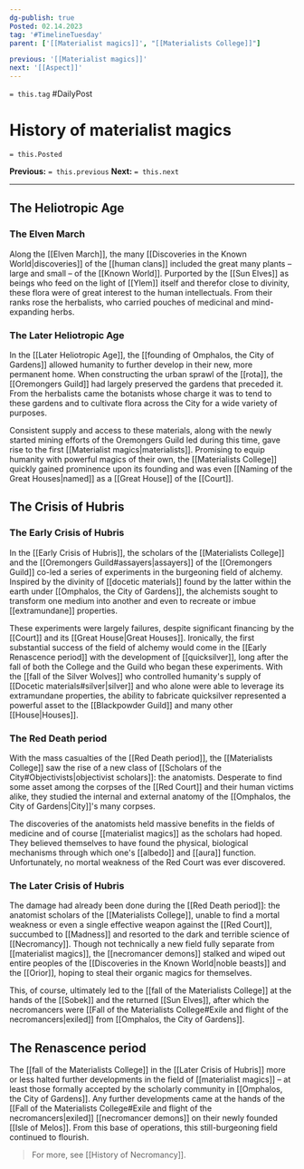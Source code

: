 ```yaml
---
dg-publish: true
Posted: 02.14.2023
tag: '#TimelineTuesday'
parent: ['[[Materialist magics]]', "[[Materialists College]]"]

previous: '[[Materialist magics]]'
next: '[[Aspect]]'
---
```

`= this.tag` #DailyPost
# History of materialist magics
`= this.Posted`

**Previous:** `= this.previous`
**Next:** `= this.next`

---

## The Heliotropic Age

### The Elven March

Along the [[Elven March]], the many [[Discoveries in the Known World|discoveries]] of the [[human clans]] included the great many plants – large and small – of the [[Known World]]. Purported by the [[Sun Elves]] as beings who feed on the light of [[Ylem]] itself and therefor close to divinity, these flora were of great interest to the human intellectuals. From their ranks rose the herbalists, who carried pouches of medicinal and mind-expanding herbs.

### The Later Heliotropic Age

In the [[Later Heliotropic Age]], the [[founding of Omphalos, the City of Gardens]] allowed humanity to further develop in their new, more permanent home. When constructing the urban sprawl of the [[rota]], the [[Oremongers Guild]] had largely preserved the gardens that preceded it. From the herbalists came the botanists whose charge it was to tend to these gardens and to cultivate flora across the City for a wide variety of purposes.

Consistent supply and access to these materials, along with the newly started mining efforts of the Oremongers Guild led during this time, gave rise to the first [[Materialist magics|materialists]]. Promising to equip humanity with powerful magics of their own, the [[Materialists College]] quickly gained prominence upon its founding and was even [[Naming of the Great Houses|named]] as a [[Great House]] of the [[Court]].

## The Crisis of Hubris

### The Early Crisis of Hubris

In the [[Early Crisis of Hubris]], the scholars of the [[Materialists College]] and the [[Oremongers Guild#assayers|assayers]] of the [[Oremongers Guild]] co-led a series of experiments in the burgeoning field of alchemy. Inspired by the divinity of [[docetic materials]] found by the latter within the earth under [[Omphalos, the City of Gardens]], the alchemists sought to transform one medium into another and even to recreate or imbue [[extramundane]] properties.

These experiments were largely failures, despite significant financing by the [[Court]] and its [[Great House|Great Houses]]. Ironically, the first substantial success of the field of alchemy would come in the [[Early Renascence period]] with the development of [[quicksilver]], long after the fall of both the College and the Guild who began these experiments. With the [[fall of the Silver Wolves]] who controlled humanity's supply of [[Docetic materials#silver|silver]] and who alone were able to leverage its extramundane properties, the ability to fabricate quicksilver represented a powerful asset to the [[Blackpowder Guild]] and many other [[House|Houses]].

### The Red Death period

With the mass casualties of the [[Red Death period]], the [[Materialists College]] saw the rise of a new class of [[Scholars of the City#Objectivists|objectivist scholars]]: the anatomists. Desperate to find some asset among the corpses of the [[Red Court]] and their human victims alike, they studied the internal and external anatomy of the [[Omphalos, the City of Gardens|City]]'s many corpses.

The discoveries of the anatomists held massive benefits in the fields of medicine and of course [[materialist magics]] as the scholars had hoped. They believed themselves to have found the physical, biological mechanisms through which one's [[albedo]] and [[aura]] function. Unfortunately, no mortal weakness of the Red Court was ever discovered.

### The Later Crisis of Hubris

The damage had already been done during the [[Red Death period]]: the anatomist scholars of the [[Materialists College]], unable to find a mortal weakness or even a single effective weapon against the [[Red Court]], succumbed to [[Madness]] and resorted to the dark and terrible science of [[Necromancy]]. Though not technically a new field fully separate from [[materialist magics]], the [[necromancer demons]] stalked and wiped out entire peoples of the [[Discoveries in the Known World|noble beasts]] and the [[Orior]], hoping to steal their organic magics for themselves.

This, of course, ultimately led to the [[fall of the Materialists College]] at the hands of the [[Sobek]] and the returned [[Sun Elves]], after which the necromancers were [[Fall of the Materialists College#Exile and flight of the necromancers|exiled]] from [[Omphalos, the City of Gardens]].

## The Renascence period

The [[fall of the Materialists College]] in the [[Later Crisis of Hubris]] more or less halted further developments in the field of [[materialist magics]] – at least those formally accepted by the scholarly community in [[Omphalos, the City of Gardens]]. Any further developments came at the hands of the [[Fall of the Materialists College#Exile and flight of the necromancers|exiled]] [[necromancer demons]] on their newly founded [[Isle of Melos]]. From this base of operations, this still-burgeoning field continued to flourish.

> For more, see [[History of Necromancy]].
